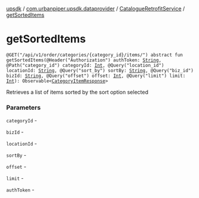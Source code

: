 [upsdk](../../index.md) / [com.urbanpiper.upsdk.dataprovider](../index.md) / [CatalogueRetrofitService](index.md) / [getSortedItems](./get-sorted-items.md)

# getSortedItems

`@GET("/api/v1/order/categories/{category_id}/items/") abstract fun getSortedItems(@Header("Authorization") authToken: `[`String`](https://kotlinlang.org/api/latest/jvm/stdlib/kotlin/-string/index.html)`, @Path("category_id") categoryId: `[`Int`](https://kotlinlang.org/api/latest/jvm/stdlib/kotlin/-int/index.html)`, @Query("location_id") locationId: `[`String`](https://kotlinlang.org/api/latest/jvm/stdlib/kotlin/-string/index.html)`, @Query("sort_by") sortBy: `[`String`](https://kotlinlang.org/api/latest/jvm/stdlib/kotlin/-string/index.html)`, @Query("biz_id") bizId: `[`String`](https://kotlinlang.org/api/latest/jvm/stdlib/kotlin/-string/index.html)`, @Query("offset") offset: `[`Int`](https://kotlinlang.org/api/latest/jvm/stdlib/kotlin/-int/index.html)`, @Query("limit") limit: `[`Int`](https://kotlinlang.org/api/latest/jvm/stdlib/kotlin/-int/index.html)`): Observable<`[`CategoryItemResponse`](../../com.urbanpiper.upsdk.model.networkresponse/-category-item-response/index.md)`>`

Retrieves a list of items sorted by the sort option selected

### Parameters

`categoryId` -

`bizId` -

`locationId` -

`sortBy` -

`offset` -

`limit` -

`authToken` - 